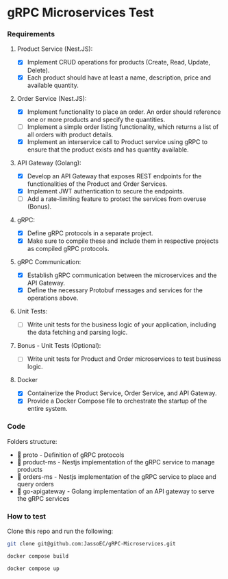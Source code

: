 # gRPC Microservices Test

### Requirements

1. Product Service (Nest.JS):

   - [x] Implement CRUD operations for products (Create, Read, Update, Delete).
   - [x] Each product should have at least a name, description, price and available quantity.

2. Order Service (Nest.JS):

   - [x] Implement functionality to place an order. An order should reference one or more products and specify the quantities.
   - [ ] Implement a simple order listing functionality, which returns a list of all orders with product details.
   - [x] Implement an interservice call to Product service using gRPC to ensure that the product exists and has quantity available.

3. API Gateway (Golang):

   - [x] Develop an API Gateway that exposes REST endpoints for the functionalities of the Product and Order Services.
   - [x] Implement JWT authentication to secure the endpoints.
   - [ ] Add a rate-limiting feature to protect the services from overuse (Bonus).

4. gRPC:

   - [x] Define gRPC protocols in a separate project.
   - [x] Make sure to compile these and include them in respective projects as compiled gRPC protocols.

5. gRPC Communication:

   - [x] Establish gRPC communication between the microservices and the API Gateway.
   - [x] Define the necessary Protobuf messages and services for the operations above.

6. Unit Tests:

   - [ ] Write unit tests for the business logic of your application, including the data fetching and parsing logic.

7. Bonus - Unit Tests (Optional):

   - [ ] Write unit tests for Product and Order microservices to test business logic.

8. Docker

   - [x] Containerize the Product Service, Order Service, and API Gateway.
   - [x] Provide a Docker Compose file to orchestrate the startup of the entire system.

### Code

Folders structure:

- 📁 proto - Definition of gRPC protocols
- 📁 product-ms - Nestjs implementation of the gRPC service to manage products
- 📁 orders-ms - Nestjs implementation of the gRPC service to place and query orders
- 📁 go-apigateway - Golang implementation of an API gateway to serve the gRPC services

### How to test

Clone this repo and run the following:

```bash
git clone git@github.com:JassoEC/gRPC-Microservices.git

docker compose build

docker compose up
```
